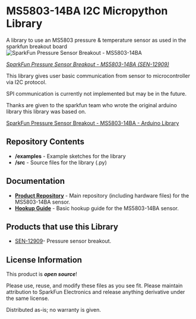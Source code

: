 MS5803-14BA I2C Micropython Library
===============================================================

A library to use an MS5803 pressure & temperature sensor as used in the sparkfun breakout board
![SparkFun Pressure Sensor Breakout - MS5803-14BA](https://cdn.sparkfun.com//assets/parts/9/8/1/1/12909-01a.jpg)

[*SparkFun Pressure Sensor Breakout - MS5803-14BA (SEN-12909)*](https://www.sparkfun.com/products/12909)

This library gives user basic communication from sensor to microcontroller via I2C protocol.

SPI communication is currently not implemented but may be in the future.

Thanks are given to the sparkfun team who wrote the original arduino library this library was based on.

[SparkFun Pressure Sensor Breakout - MS5803-14BA - Arduino Library](https://github.com/sparkfun/SparkFun_MS5803-14BA_Breakout_Arduino_Library)

Repository Contents
-------------------

* **/examples** - Example sketches for the library
* **/src** - Source files for the library (.py)

Documentation
--------------

* **[Product Repository](https://github.com/sparkfun/MS5803-14BA_Breakout)** - Main repository (including hardware files) for the MS5803-14BA sensor.
* **[Hookup Guide](https://learn.sparkfun.com/tutorials/ms5803-14ba-pressure-sensor-hookup-guide)** - Basic hookup guide for the MS5803-14BA sensor.

Products that use this Library
---------------------------------

* [SEN-12909](https://www.sparkfun.com/products/12909)- Pressure sensor breakout.


License Information
-------------------

This product is _**open source**_!

Please use, reuse, and modify these files as you see fit. Please maintain attribution to SparkFun Electronics and release anything derivative under the same license.

Distributed as-is; no warranty is given.
